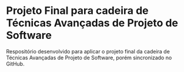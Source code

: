 # Projeto Final para cadeira de Técnicas Avançadas de Projeto de Software
Respositório desenvolvido para aplicar o projeto final da cadeira de Técnicas Avançadas de Projeto de Software, porém sincronizado no GitHub.
